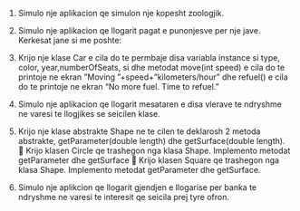 1. Simulo nje aplikacion qe simulon nje kopesht zoologjik.
   

2. Simulo nje aplikacion qe llogarit pagat e punonjesve per nje jave. Kerkesat jane si me poshte:
  

3. Krijo nje klase Car e cila do te permbaje disa variabla instance si type, color,
   year,numberOfSeats, si dhe metodat move(int speed) e cila do te printoje ne ekran ”Moving
   ”+speed+”kilometers/hour” dhe refuel() e cila do te printoje ne ekran “No more fuel. Time to
   refuel.”
  


4. Simulo nje aplikacion qe llogarit mesataren e disa vlerave te ndryshme ne varesi te llogjikes se
   seicilen klase.
 

5. Krijo nje klase abstrakte Shape ne te cilen te deklarosh 2 metoda abstrakte,
   getParameter(double length) dhe getSurface(double length).
    Krijo klasen Circle qe trashegon nga klasa Shape. Implemento metodat getParameter
   dhe getSurface
    Krijo klasen Square qe trashegon nga klasa Shape. Implemento metodat getParameter
   dhe getSurface.

6. Simulo nje aplikcion qe llogarit gjendjen e llogarise per banka te ndryshme ne varesi te interesit
   qe seicila prej tyre ofron.

